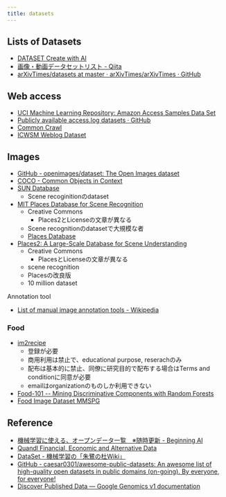 ```yaml
---
title: datasets
---
```


## Lists of Datasets
* [DATASET  Create with AI](http://createwith.ai/dataset)
* [画像・動画データセットリスト - Qiita](http://qiita.com/hiso-as/items/1d616adfb7560ff5b11a)
* [arXivTimes/datasets at master · arXivTimes/arXivTimes · GitHub](https://github.com/arXivTimes/arXivTimes/tree/master/datasets)



## Web access
* [UCI Machine Learning Repository: Amazon Access Samples Data Set](http://archive.ics.uci.edu/ml/datasets/Amazon+Access+Samples)
* [Publicly available access.log datasets · GitHub](https://gist.github.com/rm-hull/bd60aed44024e9986e3c)
* [Common Crawl](http://commoncrawl.org/)
* [ICWSM  Weblog Dataset](http://www.icwsm.org/data.html)


## Images

* [GitHub - openimages/dataset: The Open Images dataset](https://github.com/openimages/dataset)
* [COCO - Common Objects in Context](http://cocodataset.org/#home)
* [SUN Database](http://groups.csail.mit.edu/vision/SUN/)
    * Scene recoginitionのdataset
* [MIT Places Database for Scene Recognition](http://places.csail.mit.edu/)
    * Creative Commons
        * Places2とLicenseの文章が異なる
    * Scene recognitionのdatasetで大規模な者
    * [Places Database](http://places.csail.mit.edu/user/leaderboard.php)
* [Places2: A Large-Scale Database for Scene Understanding](http://places2.csail.mit.edu/download.html)
    * Creative Commons
        * PlacesとLicenseの文章が異なる
    * scene recognition
    * Placesの改良版
    * 10 million dataset

Annotation tool

* [List of manual image annotation tools - Wikipedia](https://en.wikipedia.org/wiki/List_of_manual_image_annotation_tools)


### Food
* [im2recipe](http://im2recipe.csail.mit.edu/dataset/login/)
    * 登録が必要
    * 商用利用は禁止で、educational purpose, reserachのみ
    * 配布は基本的に禁止、同僚に研究目的で配布する場合はTerms and conditionに同意が必要
    * emailはorganizationのものしか利用できない
* [Food-101 -- Mining Discriminative Components with Random Forests](https://www.vision.ee.ethz.ch/datasets_extra/food-101/)
* [Food Image Dataset MMSPG](http://mmspg.epfl.ch/food-image-datasets)


## Reference
* [機械学習に使える、オープンデータ一覧　※随時更新 - Beginning AI](http://blog.beginning-ai.com/entry/open-data-index)
* [Quandl Financial, Economic and Alternative Data](https://www.quandl.com/)
* [DataSet - 機械学習の「朱鷺の杜Wiki」](http://ibisforest.org/index.php?DataSet)
* [GitHub - caesar0301/awesome-public-datasets: An awesome list of high-quality open datasets in public domains (on-going). By everyone, for everyone!](https://github.com/caesar0301/awesome-public-datasets)
* [Discover Published Data — Google Genomics v1 documentation](http://googlegenomics.readthedocs.io/en/latest/use_cases/discover_public_data/index.html)


